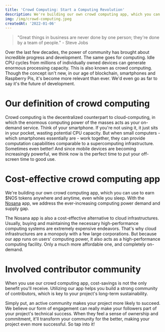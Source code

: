 ```yaml
---
title: 'Crowd Computing: Start a Computing Revolution'
description: We're building our own crowd computing app, which you can use to earn $NOS tokens anywhere and anytime.
img: /img/crowd-computing.jpeg
createdAt: '2022-01-06'
---
```

> "Great things in business are never done by one person; they're done by a team of people." - Steve Jobs

Over the last few decades, the power of community has brought about incredible progress and development. The same goes for computing. Idle CPU cycles from millions of individually owned devices can generate enormous processing capacity. This is also known as crowd computing. Though the concept isn't new, in our age of blockchain, smartphones and Raspberry Pis, it's become more relevant than ever. We'd even go as far to say it's the future of development.

Our definition of crowd computing
=================================

Crowd computing is the decentralized counterpart to cloud-computing, in which the enormous computing power of the masses acts as your on-demand service. Think of your smartphone. If you're not using it, it just sits in your pocket, wasting potential CPU capacity. But when small computers - which smartphones essentially are - work together, they can provide computation capabilities comparable to a supercomputing infrastructure. Sometimes even better! And since mobile devices are becoming increasingly powerful, we think now is the perfect time to put your off-screen time to good use.

Cost-effective crowd computing app
==================================

We're building our own crowd computing app, which you can use to earn $NOS tokens anywhere and anytime, even while you sleep. With the [Nosana](https://nosana.io/) app, we address the ever-increasing computing power demand and supply gap.

The Nosana app is also a cost-effective alternative to cloud infrastructures. Usually, buying and maintaining the necessary high-performance computing systems are extremely expensive endeavors. That's why cloud infrastructures are a monopoly with a few large corporations. But because our app runs on users' computing power, it also acts as a high-performance computing facility. Only a much more affordable one, and completely on-demand.

Involved contributor community
==============================

When you use our crowd computing app, cost-savings is not the only benefit you'll receive. Utilizing our app helps you build a strong community of contributors, which is key to your project's long-term sustainability.

Simply put, an active community makes your project more likely to succeed. We believe our form of engagement can really make your followers part of your project's technical success. When they feel a sense of ownership and commitment, it'll transform your community for the better, making your project even more successful. So tap into it!